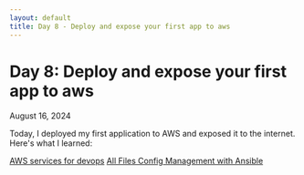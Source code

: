```yaml
---
layout: default
title: Day 8 - Deploy and expose your first app to aws
---
```


# Day 8: Deploy and expose your first app to aws

<div class="date">August 16, 2024</div>

Today, I deployed my first application to AWS and exposed it to the internet. Here's what I learned:


<div class="navigation">
    <a href="day-7.html">AWS services for devops</a>
    <a href="../allfiles.html"> All Files </a>
    <a href="day-9.html">Config Management with Ansible</a>
</div>